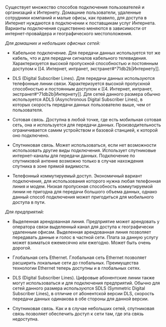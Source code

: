Существует множество способов подключения пользователей и организаций к Интернету. Домашние пользователи, удаленные сотрудники компаний и малые офисы, как правило, для доступа в Интернет нуждаются в подключении к поставщикам услуг Интернета. Варианты подключения существенно меняются в зависимости от интернет-провайдера и географического местоположения.

_Для домашних и небольших офисных сетей:_

- Кабельное подключение. Для передачи данных используется тот же кабель, что и для передачи сигналов кабельного телевидения. Характеризуется высокой пропускной способностью и постоянным доступом к [[4. Интернет, интранет, экстранет#^71db2b|Интернету]].

- DLS (Digital Subscriber Lines). Для передачи данных используются телефонные линии связи. Характеризуется высокой пропускной способностью и постоянным доступом к [[4. Интернет, интранет, экстранет#^71db2b|Интернету]]. Для сетей данного размера обычно используется ADLS (Asynchronous Digital Subscriber Lines), в которых скорость передачи данных пользователю выше, чем от пользователя.

- Сотовая связь. Доступна в любой точке, где есть мобильная сотовая сеть, она и используется для передачи данных. Производительность ограничивается самим устройством и базовой станцией, к которой оно подключено.

- Спутниковая связь. Может использоваться, если нет возможности использовать другие виды подключения. Использует спутниковые интернет-каналы для передачи данных. Подключение по спутниковой антенне возможно только в случае нахождения спутника в зоне прямой видимости.

- Телефонный коммутируемый доступ. Экономичный вариант подключения, для использования которого нужна любая телефонная линия и модем. Низкая пропускная способность коммутируемой линии не пригодна для передачи большого объема данных, однако данный способ подключения может пригодиться для мобильного доступа в пути.

_Для предприятий:_

- Выделенная арендованная линия. Предприятие может арендовать у оператора связи выделенный канал для доступа к географически удаленным офисам. Выделенная арендованная линия позволяет передавать данные и голос в частной сети. Плата за данную услугу может взиматься ежемесячно или ежегодно. Может быть очень дорогой.

- Глобальная сеть Ethernet. Глобальная сеть Ethernet позволяет расширить локальные сети до глобальных. Преимущества технологии Ethernet теперь доступны и в глобальных сетях.

- DLS (Digital Subscriber Lines). Цифровые абонентские линии также могут использоваться и для подключения предприятий. Обычно для сетей данного размера используются SDLS (Symmetric Digital Subscriber Lines), в отличие от абонентской версии DLS, скорость передачи данных одинакова в обе стороны для данной версии.

- Спутниковая связь. Как и в случае небольших сетей, спутниковая связь позволяет обеспечить доступ к сети там, где эта связь недоступна.